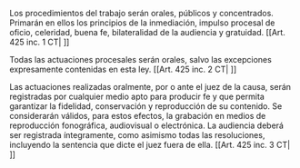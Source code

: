 Los procedimientos del trabajo serán orales, públicos y concentrados. Primarán en ellos los principios de la inmediación, impulso procesal de oficio, celeridad, buena fe, bilateralidad de la audiencia y gratuidad. [[Art. 425 inc. 1 CT| ]]

Todas las actuaciones procesales serán orales, salvo las excepciones expresamente contenidas en esta ley. [[Art. 425 inc. 2 CT| ]]

Las actuaciones realizadas oralmente, por o ante el juez de la causa, serán registradas por cualquier medio apto para producir fe y que permita garantizar la fidelidad, conservación y reproducción de su contenido. Se considerarán válidos, para estos efectos, la grabación en medios de reproducción fonográfica, audiovisual o electrónica. La audiencia deberá ser registrada íntegramente, como asimismo todas las resoluciones, incluyendo la sentencia que dicte el juez fuera de ella. [[Art. 425 inc. 3 CT| ]]